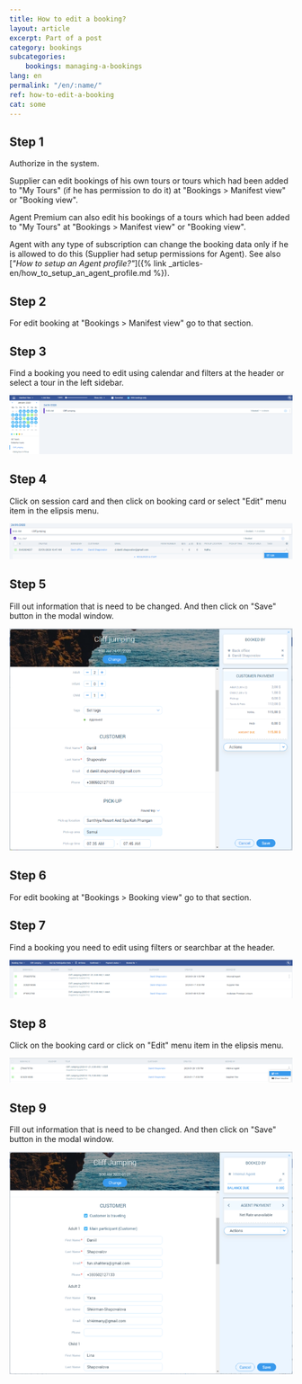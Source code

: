 ```yaml
---
title: How to edit a booking?
layout: article
excerpt: Part of a post
category: bookings
subcategories:
    bookings: managing-a-bookings
lang: en
permalink: "/en/:name/"
ref: how-to-edit-a-booking
cat: some
---
```


## **Step 1**

Authorize in the system.

Supplier can edit bookings of his own tours or tours which had been added to "My Tours" (if he has permission to do it) at "Bookings > Manifest view" or "Booking view".

Agent Premium can also edit his bookings of a tours which had been added to "My Tours" at "Bookings > Manifest view" or "Booking view".

Agent with any type of subscription can change the booking data only if he is allowed to do this (Supplier had setup permissions for Agent). See also [*"How to setup an Agent profile?"*]({% link _articles-en/how_to_setup_an_agent_profile.md %}).

## **Step 2**

For edit booking at "Bookings > Manifest view" go to that section.

## **Step 3**

Find a booking you need to edit using calendar and filters at the header or select a tour in the left sidebar.

![How_to_edit_a_booking1](/assets/images/how_to_edit_a_booking1.png)

## **Step 4**

Click on session card and then click on booking card or select "Edit" menu item in the elipsis menu.

![How_to_edit_a_booking2](/assets/images/how_to_edit_a_booking2.png)

## **Step 5**

Fill out information that is need to be changed. And then click on "Save" button in the modal window.

![How_to_edit_a_booking3](/assets/images/how_to_edit_a_booking3.png)

## **Step 6**

For edit booking at "Bookings > Booking view" go to that section.

## **Step 7**

Find a booking you need to edit using filters or searchbar at the header.

![How_to_edit_a_booking4](/assets/images/how_to_edit_a_booking4.png)

## **Step 8**

Click on the booking card or click on "Edit" menu item in the elipsis menu.

![How_to_edit_a_booking5](/assets/images/how_to_edit_a_booking5.png)

## **Step 9**

Fill out information that is need to be changed. And then click on "Save" button in the modal window.

![How_to_edit_a_booking6](/assets/images/how_to_edit_a_booking6.png)
